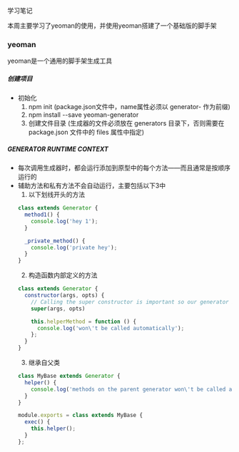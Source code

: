 学习笔记

本周主要学习了yeoman的使用，并使用yeoman搭建了一个基础版的脚手架

### yeoman
yeoman是一个通用的脚手架生成工具

##### 创建项目
  * 初始化
    1. npm init (package.json文件中，name属性必须以 generator- 作为前缀)
    2. npm install --save yeoman-generator
    3. 创建文件目录 (生成器的文件必须放在 generators 目录下，否则需要在 package.json 文件中的 files 属性中指定)

##### GENERATOR RUNTIME CONTEXT
  * 每次调用生成器时，都会运行添加到原型中的每个方法——而且通常是按顺序运行的
  * 辅助方法和私有方法不会自动运行，主要包括以下3中
    1. 以下划线开头的方法
    ```js
    class extends Generator {
      method1() {
        console.log('hey 1');
      }

      _private_method() {
        console.log('private hey');
      }
    }
    ```
    2. 构造函数内部定义的方法
    ```js
    class extends Generator {
      constructor(args, opts) {
        // Calling the super constructor is important so our generator is correctly set up
        super(args, opts)

        this.helperMethod = function () {
          console.log('won\'t be called automatically');
        };
      }
    }
    ```
    3. 继承自父类
    ```js
    class MyBase extends Generator {
      helper() {
        console.log('methods on the parent generator won\'t be called automatically');
      }
    }

    module.exports = class extends MyBase {
      exec() {
        this.helper();
      }
    };
    ```